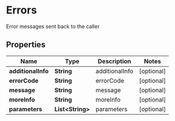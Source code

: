 

# Errors

Error messages sent back to the caller
## Properties

Name | Type | Description | Notes
------------ | ------------- | ------------- | -------------
**additionalInfo** | **String** | additionalInfo |  [optional]
**errorCode** | **String** | errorCode |  [optional]
**message** | **String** | message |  [optional]
**moreInfo** | **String** | moreInfo |  [optional]
**parameters** | **List&lt;String&gt;** | parameters |  [optional]



